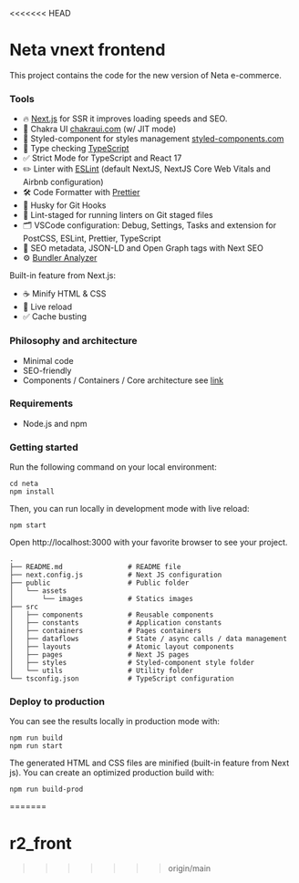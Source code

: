 <<<<<<< HEAD
# Neta vnext frontend

This project contains the code for the new version of Neta e-commerce.

### Tools

- 🔥 [Next.js](https://nextjs.org) for SSR it improves loading speeds and SEO.
- 🎨 Chakra UI [chakraui.com](https://chakra-ui.com/) (w/ JIT mode)
- 💅 Styled-component for styles management [styled-components.com](https://styled-components.com/)
- 🎉 Type checking [TypeScript](https://www.typescriptlang.org)
- ✅ Strict Mode for TypeScript and React 17
- ✏️ Linter with [ESLint](https://eslint.org) (default NextJS, NextJS Core Web Vitals and Airbnb configuration)
- 🛠 Code Formatter with [Prettier](https://prettier.io)
- 🦊 Husky for Git Hooks
- 🚫 Lint-staged for running linters on Git staged files
- 🗂 VSCode configuration: Debug, Settings, Tasks and extension for PostCSS, ESLint, Prettier, TypeScript
- 🤖 SEO metadata, JSON-LD and Open Graph tags with Next SEO
- ⚙️ [Bundler Analyzer](https://www.npmjs.com/package/@next/bundle-analyzer)

Built-in feature from Next.js:

- ☕ Minify HTML & CSS
- 💨 Live reload
- ✅ Cache busting

### Philosophy and architecture

- Minimal code
- SEO-friendly
- Components / Containers / Core architecture see [link](https://betterprogramming.pub/how-you-should-structure-your-react-applications-e7dd32375a98)

### Requirements

- Node.js and npm

### Getting started

Run the following command on your local environment:

```
cd neta
npm install
```

Then, you can run locally in development mode with live reload:

```
npm start
```

Open http://localhost:3000 with your favorite browser to see your project.

```
.
├── README.md                # README file
├── next.config.js           # Next JS configuration
├── public                   # Public folder
│   └── assets
│       └── images           # Statics images
├── src
│   ├── components           # Reusable components
│   ├── constants            # Application constants
│   ├── containers           # Pages containers
│   ├── dataflows            # State / async calls / data management
│   ├── layouts              # Atomic layout components
│   ├── pages                # Next JS pages
│   ├── styles               # Styled-component style folder 
│   └── utils                # Utility folder
└── tsconfig.json            # TypeScript configuration
```

### Deploy to production

You can see the results locally in production mode with:

```
npm run build
npm run start
```

The generated HTML and CSS files are minified (built-in feature from Next js).
You can create an optimized production build with:

```
npm run build-prod
```
=======
# r2_front
>>>>>>> origin/main
